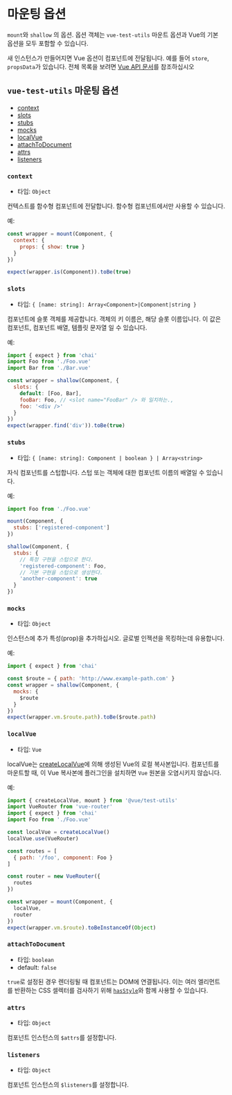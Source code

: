 # 마운팅 옵션

`mount`와 `shallow` 의 옵션. 옵션 객체는 `vue-test-utils` 마운트 옵션과 Vue의 기본 옵션을 모두 포함할 수 있습니다.

새 인스턴스가 만들어지면 Vue 옵션이 컴포넌트에 전달됩니다. 예를 들어 `store`, `propsData`가 있습니다. 전체 목록을 보려면 [Vue API 문서](https://vuejs.org/v2/api/)를 참조하십시오

## `vue-test-utils` 마운팅 옵션

- [context](#context)
- [slots](#slots)
- [stubs](#stubs)
- [mocks](#mocks)
- [localVue](#localvue)
- [attachToDocument](#attachtodocument)
- [attrs](#attrs)
- [listeners](#listeners)

### `context`

- 타입: `Object`

컨텍스트를 함수형 컴포넌트에 전달합니다. 함수형 컴포넌트에서만 사용할 수 있습니다.

예:

```js
const wrapper = mount(Component, {
  context: {
    props: { show: true }
  }
})

expect(wrapper.is(Component)).toBe(true)
```

### `slots`

- 타입: `{ [name: string]: Array<Component>|Component|string }`

컴포넌트에 슬롯 객체를 제공합니다. 객체의 키 이름은, 해당 슬롯 이름입니다. 이 값은 컴포넌트, 컴포넌트 배열, 템플릿 문자열 일 수 있습니다.

예:

```js
import { expect } from 'chai'
import Foo from './Foo.vue'
import Bar from './Bar.vue'

const wrapper = shallow(Component, {
  slots: {
    default: [Foo, Bar],
    fooBar: Foo, // <slot name="FooBar" /> 와 일치하는.,
    foo: '<div />'
  }
})
expect(wrapper.find('div')).toBe(true)
```

### `stubs`

- 타입: `{ [name: string]: Component | boolean } | Array<string>`

자식 컴포넌트를 스텁합니다. 스텁 또는 객체에 대한 컴포넌트 이름의 배열일 수 있습니다.

예:

```js
import Foo from './Foo.vue'

mount(Component, {
  stubs: ['registered-component']
})

shallow(Component, {
  stubs: {
    // 특정 구현을 스텁으로 한다.
    'registered-component': Foo,
    // 기본 구현을 스텁으로 생성한다.
    'another-component': true
  }
})
```

### `mocks`

- 타입: `Object`

인스턴스에 추가 특성(prop)을 추가하십시오. 글로벌 인젝션을 목킹하는데 유용합니다.

예:

```js
import { expect } from 'chai'

const $route = { path: 'http://www.example-path.com' }
const wrapper = shallow(Component, {
  mocks: {
    $route
  }
})
expect(wrapper.vm.$route.path).toBe($route.path)
```

### `localVue`

- 타입: `Vue`

localVue는 [createLocalVue](./createLocalVue.md)에 의해 생성된 Vue의 로컬 복사본입니다. 컴포넌트를 마운트할 때, 이 Vue 복사본에 플러그인을 설치하면 `Vue` 원본을 오염시키지 않습니다.

예:

```js
import { createLocalVue, mount } from '@vue/test-utils'
import VueRouter from 'vue-router'
import { expect } from 'chai'
import Foo from './Foo.vue'

const localVue = createLocalVue()
localVue.use(VueRouter)

const routes = [
  { path: '/foo', component: Foo }
]

const router = new VueRouter({
  routes
})

const wrapper = mount(Component, {
  localVue,
  router
})
expect(wrapper.vm.$route).toBeInstanceOf(Object)
```

### `attachToDocument`

- 타입: `boolean`
- default: `false`

`true`로 설정된 경우 렌더링될 때 컴포넌트는 DOM에 연결됩니다. 이는 여러 엘리먼트를 반환하는 CSS 셀렉터를 검사하기 위해 [`hasStyle`](wrapper/hasStyle.md)와 함께 사용할 수 있습니다.

### `attrs`

- 타입: `Object`

컴포넌트 인스턴스의 `$attrs`를 설정합니다.

### `listeners`

- 타입: `Object`

컴포넌트 인스턴스의 `$listeners`를 설정합니다.

